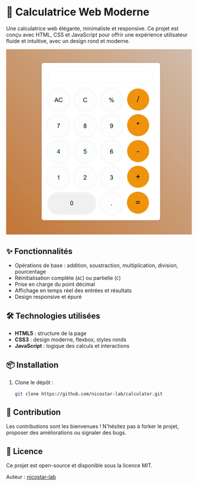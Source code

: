 # 🧮 Calculatrice Web Moderne

Une calculatrice web élégante, minimaliste et responsive. Ce projet est conçu avec HTML, CSS et JavaScript pour offrir une expérience utilisateur fluide et intuitive, avec un design rond et moderne.

![Aperçu](./preview.png)

## ✨ Fonctionnalités

- Opérations de base : addition, soustraction, multiplication, division, pourcentage
- Réinitialisation complète (`AC`) ou partielle (`C`)
- Prise en charge du point décimal
- Affichage en temps réel des entrées et résultats
- Design responsive et épuré

## 🛠️ Technologies utilisées

- **HTML5** : structure de la page
- **CSS3** : design moderne, flexbox, styles ronds
- **JavaScript** : logique des calculs et interactions

## 📦 Installation

1. Clone le dépôt :
   ```bash
   git clone https://github.com/nicostar-lab/calculator.git

## 🤝 Contribution
Les contributions sont les bienvenues !
N'hésitez pas à forker le projet, proposer des améliorations ou signaler des bugs.

## 📄 Licence
Ce projet est open-source et disponible sous la licence MIT.

Auteur : [nicostar-lab](https://github.com/nicostar-lab)
